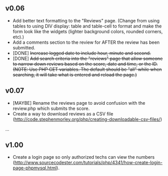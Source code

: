 v0.06
-----

 - Add better text formatting to the "Reviews" page. (Change from using tables to using DIV display: table and table-cell to format and make the form look like the widgets (lighter background colors, rounded corners, etc).)
 - Add a comments section to the review for AFTER the review has been submitted.
 - [DONE] ~~Increase logged date to include hour, minute and second.~~
 - [DONE] ~~Add search criteria into the "reviews" page that allow someone to narrow down reviews based on the score, date and time, or the ID. (NOTE: Use PHP GET variables. The default should be "all" while when searching, it will take what is entered and reload the page.)~~
 
v0.07
-----

 - [MAYBE] Rename the reviews page to avoid confusion with the review.php which submits the score.
 - Create a way to download reviews as a CSV file (http://code.stephenmorley.org/php/creating-downloadable-csv-files/)

...

v1.00
-----
 
 - Create a login page so only authorized techs can view the numbers (http://www.sourcecodester.com/tutorials/php/4341/how-create-login-page-phpmysql.html).
